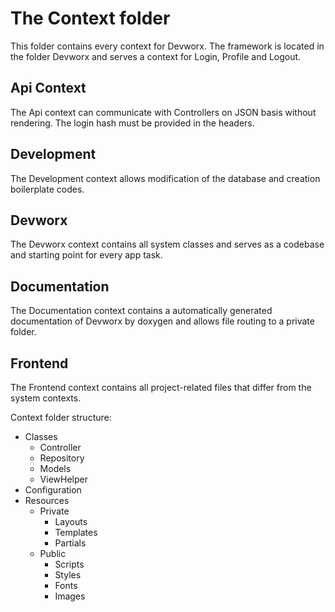 <h1>The Context folder</h1>
<p>This folder contains every context for Devworx. The framework is located in the folder Devworx and serves a context for Login, Profile and Logout.</p>

<h2>Api Context</h2>
<p>The Api context can communicate with Controllers on JSON basis without rendering. The login hash must be provided in the headers.</p>

<h2>Development</h2>
<p>The Development context allows modification of the database and creation boilerplate codes.</p>

<h2>Devworx</h2>
<p>The Devworx context contains all system classes and serves as a codebase and starting point for every app task.</p>

<h2>Documentation</h2>
<p>The Documentation context contains a automatically generated documentation of Devworx by doxygen and allows file routing to a private folder.</p>

<h2>Frontend</h2>
<p>The Frontend context contains all project-related files that differ from the system contexts.</p>

<p>Context folder structure:</p>
<ul>
  <li>Classes
    <ul>
      <li>Controller</li>
      <li>Repository</li>
      <li>Models</li>
      <li>ViewHelper</li>
    </ul>
  </li>
  <li>Configuration</li>
  <li>Resources
    <ul>
      <li>
        Private
        <ul>
          <li>Layouts</li>
          <li>Templates</li>
          <li>Partials</li>
        </ul>
      </li>
      <li>
        Public
        <ul>
          <li>Scripts</li>
          <li>Styles</li>
          <li>Fonts</li>
          <li>Images</li>
        </ul>
      </li>
    </ul>
  </li>
</ul>

